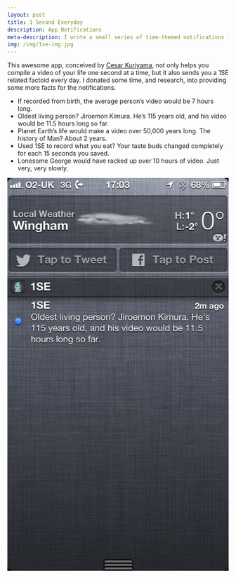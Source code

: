 ```yaml
---
layout: post
title: 1 Second Everyday
description: App Notifications
meta-description: I wrote a small series of time-themed notifications for the 1 Second Everyday app by Cesar Kuriyama.
img: /img/1se-img.jpg
---
```


This awesome app, conceived by [Cesar Kuriyama](http://www.cesarkuriyama.com/), not only helps you compile a video of your life one second at a time, but it also sends you a 1SE related factoid every day. I donated some time, and research, into providing some more facts for the notifications.

- If recorded from birth, the average person’s video would be 7 hours long.
- Oldest living person? Jiroemon Kimura. He’s 115 years old, and his video would be 11.5 hours long so far.
- Planet Earth’s life would make a video over 50,000 years long. The history of Man? About 2 years.
- Used 1SE to record what you eat? Your taste buds changed completely for each 15 seconds you saved.
- Lonesome George would have racked up over 10 hours of video. Just very, very slowly.

<img src="/img/1se-notification-screenshot.png">
 